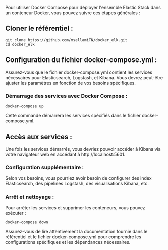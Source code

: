 
Pour utiliser Docker Compose pour déployer l'ensemble Elastic Stack dans un conteneur Docker, vous pouvez suivre ces étapes générales :

## Cloner le référentiel :

```ssh
git clone https://github.com/msellamiTN/docker_elk.git
cd docker_elk
```
## Configuration du fichier docker-compose.yml :

Assurez-vous que le fichier docker-compose.yml contient les services nécessaires pour Elasticsearch, Logstash, et Kibana. Vous devrez peut-être ajuster les paramètres en fonction de vos besoins spécifiques.
###  Démarrage des services avec Docker Compose :
```ssh
docker-compose up
```
Cette commande démarrera les services spécifiés dans le fichier docker-compose.yml.

## Accès aux services :

Une fois les services démarrés, vous devriez pouvoir accéder à Kibana via votre navigateur web en accédant à http://localhost:5601.
### Configuration supplémentaire :

Selon vos besoins, vous pourriez avoir besoin de configurer des index Elasticsearch, des pipelines Logstash, des visualisations Kibana, etc.
### Arrêt et nettoyage :

Pour arrêter les services et supprimer les conteneurs, vous pouvez exécuter :
```ssh
docker-compose down
```
Assurez-vous de lire attentivement la documentation fournie dans le référentiel et le fichier docker-compose.yml pour comprendre les configurations spécifiques et les dépendances nécessaires.
